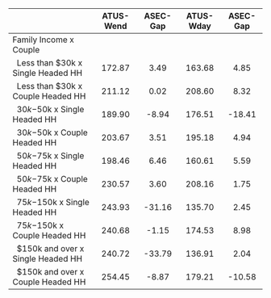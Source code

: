 
|                      |    ATUS-Wend |     ASEC-Gap |    ATUS-Wday |     ASEC-Gap |
| -------------------- | :----------: | :----------: | :----------: | :----------: |
| Family Income x Couple |              |              |              |              |
| &nbsp;&nbsp;Less than $30k x Single Headed HH |       172.87 |         3.49 |       163.68 |         4.85 |
| &nbsp;&nbsp;Less than $30k x Couple Headed HH |       211.12 |         0.02 |       208.60 |         8.32 |
| &nbsp;&nbsp;$30k-$50k x Single Headed HH |       189.90 |        -8.94 |       176.51 |       -18.41 |
| &nbsp;&nbsp;$30k-$50k x Couple Headed HH |       203.67 |         3.51 |       195.18 |         4.94 |
| &nbsp;&nbsp;$50k-$75k x Single Headed HH |       198.46 |         6.46 |       160.61 |         5.59 |
| &nbsp;&nbsp;$50k-$75k x Couple Headed HH |       230.57 |         3.60 |       208.16 |         1.75 |
| &nbsp;&nbsp;$75k-$150k x Single Headed HH |       243.93 |       -31.16 |       135.70 |         2.45 |
| &nbsp;&nbsp;$75k-$150k x Couple Headed HH |       240.68 |        -1.15 |       174.53 |         8.98 |
| &nbsp;&nbsp;$150k and over x Single Headed HH |       240.72 |       -33.79 |       136.91 |         2.04 |
| &nbsp;&nbsp;$150k and over x Couple Headed HH |       254.45 |        -8.87 |       179.21 |       -10.58 |

